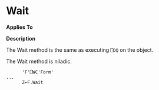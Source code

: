 




<h1 class="heading"><span class="name">Wait</span></h1>

**Applies To**


**Description**


The Wait method is the same as executing `⎕DQ` on the object.


The Wait method is niladic.
```apl
      'F'⎕WC'Form'
...
      Z←F.Wait
```



